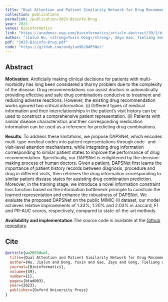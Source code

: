 ```yaml
---
title: "Dual Attention and Patient Similarity Network for Drug Recommendation"
collection: publications
permalink: /publication/2023-Bioinfo-Drug
year: 2023
venue: Bioinformatics
link: "https://academic.oup.com/bioinformatics/article-abstract/39/1/btad003/6972773"
author: "Jialun Wu, <strong>Yuxin Dong</strong>, Zeyu Gao, Tieliang Gong, and Chen Li"
pdf: "2023-Bioinfo-Drug.pdf"
code: "https://github.com/andylun96/DAPSNet"
---
```


## Abstract

**Motivation**: Artificially making clinical decisions for patients with multi-morbidity has long been considered a thorny problem due to the complexity of the disease. Drug recommendations can assist doctors in automatically providing effective and safe drug combinations conducive to treatment and reducing adverse reactions. However, the existing drug recommendation works ignored two critical information. (i) Different types of medical information and their interrelationships in the patient’s visit history can be used to construct a comprehensive patient representation. (ii) Patients with similar disease characteristics and their corresponding medication information can be used as a reference for predicting drug combinations.

**Results**: To address these limitations, we propose DAPSNet, which encodes multi-type medical codes into patient representations through code- and visit-level attention mechanisms, while integrating drug information corresponding to similar patient states to improve the performance of drug recommendation. Specifically, our DAPSNet is enlightened by the decision-making process of human doctors. Given a patient, DAPSNet first learns the importance of patient history records between diagnosis, procedure and drug in different visits, then retrieves the drug information corresponding to similar patient disease states for assisting drug combination prediction. Moreover, in the training stage, we introduce a novel information constraint loss function based on the information bottleneck principle to constrain the learned representation and enhance the robustness of DAPSNet. We evaluate the proposed DAPSNet on the public MIMIC-III dataset, our model achieves relative improvements of 1.33%, 1.20% and 2.03% in Jaccard, F1 and PR-AUC scores, respectively, compared to state-of-the-art methods.

**Availability and implementation** The source code is available at the [Github repository](https://github.com/andylun96/DAPSNet).

## Cite

```bibtex
@article{wu2023dual,
  title={Dual Attention and Patient Similarity Network for Drug Recommendation},
  author={Wu, Jialun and Dong, Yuxin and Gao, Zeyu and Gong, Tieliang and Li, Chen},
  journal={Bioinformatics},
  volume={39},
  number={1},
  pages={btad003},
  year={2023},
  publisher={Oxford University Press}
}
```
